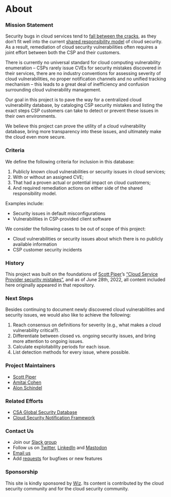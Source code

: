 # About
### Mission Statement

Security bugs in cloud services tend to [fall between the cracks](https://www.wiz.io/blog/security-industry-call-to-action-we-need-a-cloud-vulnerability-database/), as they don’t fit well into the current [shared responsibility model](https://cloudsecurityalliance.org/blog/2020/08/26/shared-responsibility-model-explained/) of cloud security. As a result, remediation of cloud security vulnerabilities often requires a joint effort between both the CSP and their customers.

There is currently no universal standard for cloud computing vulnerability enumeration – CSPs rarely issue CVEs for security mistakes discovered in their services, there are no industry conventions for assessing severity of cloud vulnerabilities, no proper notification channels and no unified tracking mechanism – this leads to a great deal of inefficiency and confusion surrounding cloud vulnerability management.

Our goal in this project is to pave the way for a centralized cloud vulnerability database, by cataloging CSP security mistakes and listing the exact steps CSP customers can take to detect or prevent these issues in their own environments.

We believe this project can prove the utility of a cloud vulnerability database, bring more transparency into these issues, and ultimately make the cloud even more secure.

### Criteria
We define the following criteria for inclusion in this database:
1.	Publicly known cloud vulnerabilities or security issues in cloud services;
2.	With or without an assigned CVE;
3.	That had a proven actual or potential impact on cloud customers;
4.	And required remediation actions on either side of the shared responsibility model.

Examples include:
-	Security issues in default misconfigurations
-	Vulnerabilities in CSP-provided client software

We consider the following cases to be out of scope of this project:
-	Cloud vulnerabilities or security issues about which there is no publicly available information
-	CSP customer security incidents

### History
This project was built on the foundations of [Scott Piper](https://twitter.com/0xdabbad00)’s [“Cloud Service Provider security mistakes”](https://github.com/SummitRoute/csp_security_mistakes), and as of June 28th, 2022, all content included here originally appeared in that repository.

### Next Steps
Besides continuing to document newly discovered cloud vulnerabilities and security issues, we would also like to achieve the following:
1. Reach consensus on definitions for severity (e.g., what makes a cloud vulnerability critical?).
2. Differentiate between closed vs. ongoing security issues, and bring more attention to ongoing issues.
3. Calculate exploitability periods for each issue.
4. List detection methods for every issue, where possible.

### Project Maintainers
* [Scott Piper](https://twitter.com/0xdabbad00)
* [Amitai Cohen](https://twitter.com/amitaico)
* [Alon Schindel](https://twitter.com/41thexplorer)
 
### Related Efforts
-	[CSA Global Security Database](https://globalsecuritydatabase.org/)
-	[Cloud Security Notification Framework](https://onug.net/blog/multi-cloud-security-gets-a-decorator/)

### Contact Us
* Join our [Slack group](https://join.slack.com/t/cloud-cve-db/shared_invite/zt-y38smqmo-V~d4hEr_stQErVCNx1OkMA)
* Follow us on [Twitter](https://twitter.com/cloudvulndb), [LinkedIn](https://www.linkedin.com/company/cloudvulndb/) and [Mastodon](https://infosec.exchange/@cloudvulndb)
* [Email us](mailto:cloudvulndb@gmail.com)
* Add [requests](https://github.com/wiz-sec/open-cvdb/issues/new/choose) for bugfixes or new features

### Sponsorship 
This site is kindly sponsored by [Wiz](https://wiz.io). Its content is contributed by the cloud security community and for the cloud security community.
